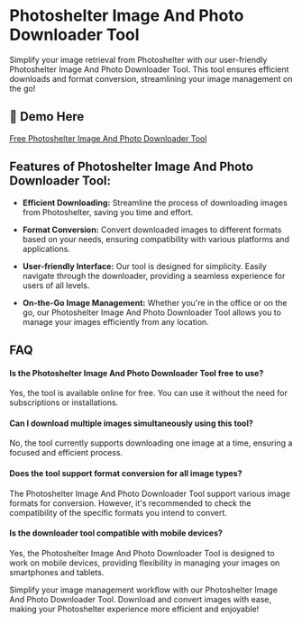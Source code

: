 # Photoshelter Image And Photo Downloader Tool

Simplify your image retrieval from Photoshelter with our user-friendly Photoshelter Image And Photo Downloader Tool. This tool ensures efficient downloads and format conversion, streamlining your image management on the go!

## 🔗 Demo Here
[Free Photoshelter Image And Photo Downloader Tool](https://imgpanda.com/photoshelter-image-and-photo-downloader-tool/)

## Features of Photoshelter Image And Photo Downloader Tool:

- **Efficient Downloading:** Streamline the process of downloading images from Photoshelter, saving you time and effort.
  
- **Format Conversion:** Convert downloaded images to different formats based on your needs, ensuring compatibility with various platforms and applications.

- **User-friendly Interface:** Our tool is designed for simplicity. Easily navigate through the downloader, providing a seamless experience for users of all levels.

- **On-the-Go Image Management:** Whether you're in the office or on the go, our Photoshelter Image And Photo Downloader Tool allows you to manage your images efficiently from any location.

## FAQ

#### Is the Photoshelter Image And Photo Downloader Tool free to use?

Yes, the tool is available online for free. You can use it without the need for subscriptions or installations.

#### Can I download multiple images simultaneously using this tool?

No, the tool currently supports downloading one image at a time, ensuring a focused and efficient process.

#### Does the tool support format conversion for all image types?

The Photoshelter Image And Photo Downloader Tool support various image formats for conversion. However, it's recommended to check the compatibility of the specific formats you intend to convert.

#### Is the downloader tool compatible with mobile devices?

Yes, the Photoshelter Image And Photo Downloader Tool is designed to work on mobile devices, providing flexibility in managing your images on smartphones and tablets.

Simplify your image management workflow with our Photoshelter Image And Photo Downloader Tool. Download and convert images with ease, making your Photoshelter experience more efficient and enjoyable!
